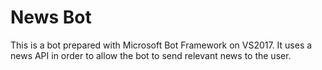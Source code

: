 # News Bot

This is a bot prepared with Microsoft Bot Framework on VS2017. It uses a news API in order to allow the bot to send relevant news to the user.